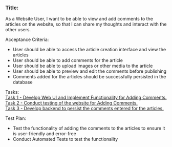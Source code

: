 

<h3>Title: </h3>
As a Website User, I want to be able to view and add comments to the articles on the website, so that I can share my 
thoughts and interact with the other users.

Acceptance Criteria:
* User should be able to access the article creation interface and view the articles
* User should be able to add comments for the article
* User should be able to upload images or other media to the article
* User should be able to preview and edit the comments before publishing
* Comments added for the articles should be successfully persisted in the database


Tasks:<br>
[Task 1 - Develop Web UI and Implement Functionality for Adding Comments.](tasks/us2_task1.md)<br>
[Task 2 - Conduct testing of the website for Adding Comments.](tasks/us2_task2.md)<br>
[Task 3 - Develop backend to persist the comments entered for the articles.](tasks/us2_task3.md)<br>

Test Plan:

* Test the functionality of adding the comments to the articles to ensure it is user-friendly and error-free
* Conduct Automated Tests to test the functionality